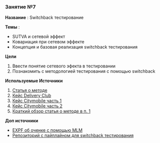 ### Занятие №7

**Название** : Switchback тестирование

**Темы** : 
  * SUTVA и сетевой эффект
  * Ковариация при сетевом эффекте 
  * Концепция и базовая реализация switchback тестирования
     
  **Цели**

  1. Ввести понятие сетевого эфекта в тестировании
  2. Познакомить с методологией тестирования с помощью switchback

**Используемые Источники**
1. [Статья о методе](https://arxiv.org/pdf/2009.00148)
2. [Кейс Delivery Club](https://habr.com/ru/companies/deliveryclub/articles/670762/)
3. [Кейс Citymobile часть 1](https://habr.com/ru/companies/citymobil/articles/560426/)
4. [Кейс Citymobile часть 2](https://habr.com/ru/companies/citymobil/articles/575218/) 
5. [Краткий обзор статья о методе в п. 1](https://towardsdatascience.com/how-to-optimize-your-switchback-a-b-test-configuration-791a28bee678/)

**Доп источники**
* [EXPF об оченке с помощью MLM](https://medium.com/statistics-experiments/switchback-тестирование-как-бороться-с-социальными-эффектами-в-a-b-тестах-39aab4f87cf7)
* [Репозиторий с пайплайном для switchback тестирования](https://github.com/omar-elmaria/switchback_test_dag)

